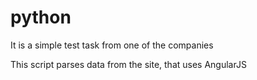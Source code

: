 # python
It is a simple test task from one of the companies

This script parses data from the site, that uses AngularJS

